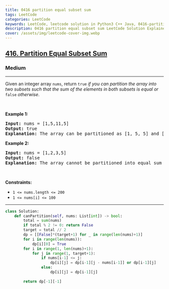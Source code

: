 ```yaml
---
title: 0416 partition equal subset sum
tags: LeetCode
categories: LeetCode
keywords: LeetCode, leetcode solution in Python3 C++ Java, 0416-partition-equal-subset-sum solution
description: 0416 partition equal subset sum LeetCode Solution Explained
cover: /assets/img/leetcode-cover-img.webp
---
```





<h2><a href="https://leetcode.com/problems/partition-equal-subset-sum/">416. Partition Equal Subset Sum</a></h2><h3>Medium</h3><hr><div><p>Given an integer array <code>nums</code>, return <code>true</code> <em>if you can partition the array into two subsets such that the sum of the elements in both subsets is equal or </em><code>false</code><em> otherwise</em>.</p>

<p>&nbsp;</p>
<p><strong class="example">Example 1:</strong></p>

<pre><strong>Input:</strong> nums = [1,5,11,5]
<strong>Output:</strong> true
<strong>Explanation:</strong> The array can be partitioned as [1, 5, 5] and [11].
</pre>

<p><strong class="example">Example 2:</strong></p>

<pre><strong>Input:</strong> nums = [1,2,3,5]
<strong>Output:</strong> false
<strong>Explanation:</strong> The array cannot be partitioned into equal sum subsets.
</pre>

<p>&nbsp;</p>
<p><strong>Constraints:</strong></p>

<ul>
	<li><code>1 &lt;= nums.length &lt;= 200</code></li>
	<li><code>1 &lt;= nums[i] &lt;= 100</code></li>
</ul>
</div>

---




```python
class Solution:
    def canPartition(self, nums: List[int]) -> bool:
        total = sum(nums)
        if total % 2 != 0: return False
        target = total // 2
        dp = [[False]*(target+1) for _ in range(len(nums)+1)]
        for i in range(len(nums)):
            dp[i][0] = True
        for i in range(1, len(nums)+1):
            for j in range(1, target+1):
                if nums[i-1] <= j:
                    dp[i][j] = dp[i-1][j - nums[i-1]] or dp[i-1][j]
                else:
                    dp[i][j] = dp[i-1][j]
        
        return dp[-1][-1]
    
```
